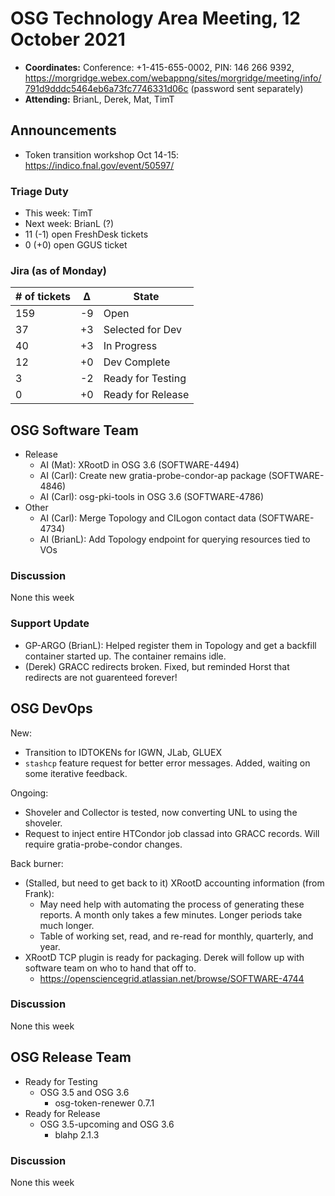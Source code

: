 # OSG Technology Area Meeting, 12 October 2021

-   **Coordinates:** Conference: +1-415-655-0002, PIN: 146 266 9392,
    <https://morgridge.webex.com/webappng/sites/morgridge/meeting/info/791d9dddc5464eb6a73fc7746331d06c> (password sent separately)
-   **Attending:** BrianL, Derek, Mat, TimT

## Announcements

- Token transition workshop Oct 14-15: <https://indico.fnal.gov/event/50597/>

### Triage Duty

-   This week: TimT
-   Next week: BrianL (?)
-   11 (-1) open FreshDesk tickets
-   0 (+0) open GGUS ticket

### Jira (as of Monday)

| # of tickets | &Delta; | State             |
|--------------|---------|-------------------|
| 159          | -9      | Open              |
| 37           | +3      | Selected for Dev  |
| 40           | +3      | In Progress       |
| 12           | +0      | Dev Complete      |
| 3            | -2      | Ready for Testing |
| 0            | +0      | Ready for Release |

## OSG Software Team

-   Release
    -   AI (Mat): XRootD in OSG 3.6 (SOFTWARE-4494)
    -   AI (Carl): Create new gratia-probe-condor-ap package (SOFTWARE-4846)
    -   AI (Carl): osg-pki-tools in OSG 3.6 (SOFTWARE-4786)
-   Other
    -   AI (Carl): Merge Topology and CILogon contact data (SOFTWARE-4734)
    -   AI (BrianL): Add Topology endpoint for querying resources tied to VOs

### Discussion

None this week

### Support Update

-  GP-ARGO (BrianL): Helped register them in Topology and get a backfill container started up.
   The container remains idle.
-  (Derek) GRACC redirects broken.  Fixed, but reminded Horst that redirects are not guarenteed forever!

## OSG DevOps

New:
-   Transition to IDTOKENs for IGWN, JLab, GLUEX
-   `stashcp` feature request for better error messages.  Added, waiting on some iterative feedback.

Ongoing:
-   Shoveler and Collector is tested, now converting UNL to using the shoveler.
-   Request to inject entire HTCondor job classad into GRACC records. Will require gratia-probe-condor changes.  

Back burner:
-   (Stalled, but need to get back to it) XRootD accounting information (from Frank):
    -   May need help with automating the process of generating these reports.  A month only takes a few minutes.  Longer periods take much longer.
    -   Table of working set, read, and re-read for monthly, quarterly, and year.
-   XRootD TCP plugin is ready for packaging.  Derek will follow up with software team on who to hand that off to.
    -   https://opensciencegrid.atlassian.net/browse/SOFTWARE-4744

### Discussion

None this week

## OSG Release Team

-   Ready for Testing
    -   OSG 3.5 and OSG 3.6
        -   osg-token-renewer 0.7.1
-   Ready for Release
    -   OSG 3.5-upcoming and OSG 3.6
        -   blahp 2.1.3

### Discussion

None this week
